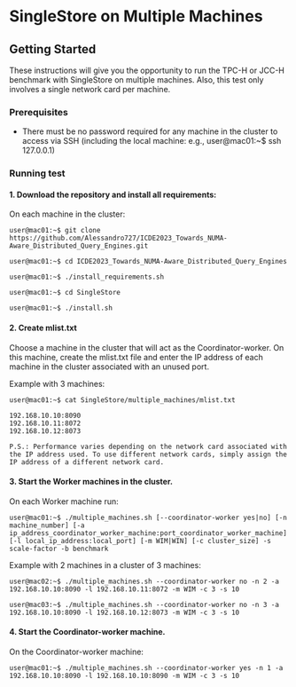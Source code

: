 # SingleStore on Multiple Machines

## Getting Started

These instructions will give you the opportunity to run the TPC-H or JCC-H benchmark with SingleStore on multiple machines. Also, this test only involves a single network card per machine. 

### Prerequisites

* There must be no password required for any machine in the cluster to access via SSH (including the local machine: e.g., user@mac01:~$ ssh 127.0.0.1)

### Running test

#### 1. Download the repository and install all requirements:

On each machine in the cluster:

    user@mac01:~$ git clone https://github.com/Alessandro727/ICDE2023_Towards_NUMA-Aware_Distributed_Query_Engines.git

	user@mac01:~$ cd ICDE2023_Towards_NUMA-Aware_Distributed_Query_Engines

	user@mac01:~$ ./install_requirements.sh
	
	user@mac01:~$ cd SingleStore

	user@mac01:~$ ./install.sh


#### 2. Create mlist.txt

Choose a machine in the cluster that will act as the Coordinator-worker. On this machine, create the mlist.txt file and enter the IP address of each machine in the cluster associated with an unused port.

Example with 3 machines:

	user@mac01:~$ cat SingleStore/multiple_machines/mlist.txt

	192.168.10.10:8090
	192.168.10.11:8072
	192.168.10.12:8073

	P.S.: Performance varies depending on the network card associated with the IP address used. To use different network cards, simply assign the IP address of a different network card.

#### 3. Start the Worker machines in the cluster. 

On each Worker machine run: 

	user@mac01:~$ ./multiple_machines.sh [--coordinator-worker yes|no] [-n machine_number] [-a ip_address_coordinator_worker_machine:port_coordinator_worker_machine] [-l local_ip_address:local_port] [-m WIM|WIN] [-c cluster_size] -s scale-factor -b benchmark

Example with 2 machines in a cluster of 3 machines:


	user@mac02:~$ ./multiple_machines.sh --coordinator-worker no -n 2 -a 192.168.10.10:8090 -l 192.168.10.11:8072 -m WIM -c 3 -s 10

	user@mac03:~$ ./multiple_machines.sh --coordinator-worker no -n 3 -a 192.168.10.10:8090 -l 192.168.10.12:8073 -m WIM -c 3 -s 10

#### 4. Start the Coordinator-worker machine.

On the Coordinator-worker machine:

	user@mac01:~$ ./multiple_machines.sh --coordinator-worker yes -n 1 -a 192.168.10.10:8090 -l 192.168.10.10:8090 -m WIM -c 3 -s 10


